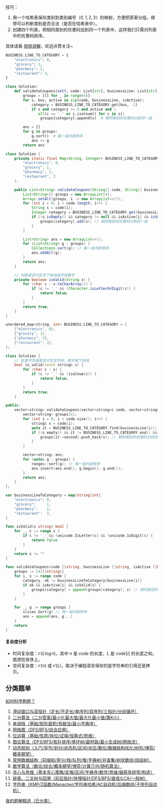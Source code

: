 技巧：

1. 用一个哈希表保存类别到类别编号（$0,1,2,3$）的映射，方便把答案分组，顺带可以判断类别是否合法（是否在哈希表中）。
2. 创建四个列表，把相同类别的优惠码加到同一个列表中，这样我们只需对列表中的优惠码排序。

具体请看 [视频讲解](https://www.bilibili.com/video/BV1GF3qzMEni/)，欢迎点赞关注~

```py [sol-Python3]
BUSINESS_LINE_TO_CATEGORY = {
    "electronics": 0,
    "grocery": 1,
    "pharmacy": 2,
    "restaurant": 3,
}

class Solution:
    def validateCoupons(self, code: List[str], businessLine: List[str], isActive: List[bool]) -> List[str]:
        groups = [[] for _ in range(4)]
        for s, bus, active in zip(code, businessLine, isActive):
            category = BUSINESS_LINE_TO_CATEGORY.get(bus, -1)
            if s and category >= 0 and active and \
               all(c == '_' or c.isalnum() for c in s):
                groups[category].append(s)  # 相同类别的优惠码分到同一组

        ans = []
        for g in groups:
            g.sort()  # 每一组内部排序
            ans += g
        return ans
```

```java [sol-Java]
class Solution {
    private static final Map<String, Integer> BUSINESS_LINE_TO_CATEGORY = Map.of(
        "electronics", 0,
        "grocery", 1,
        "pharmacy", 2,
        "restaurant", 3
    );

    public List<String> validateCoupons(String[] code, String[] businessLine, boolean[] isActive) {
        List<String>[] groups = new ArrayList[4];
        Arrays.setAll(groups, i -> new ArrayList<>());
        for (int i = 0; i < code.length; i++) {
            String s = code[i];
            Integer category = BUSINESS_LINE_TO_CATEGORY.get(businessLine[i]);
            if (!s.isEmpty() && category != null && isActive[i] && isValid(s)) {
                groups[category].add(s); // 相同类别的优惠码分到同一组
            }
        }

        List<String> ans = new ArrayList<>();
        for (List<String> g : groups) {
            Collections.sort(g); // 每一组内部排序
            ans.addAll(g);
        }
        return ans;
    }

    // 判断是否只包含下划线或字母数字
    private boolean isValid(String s) {
        for (char c : s.toCharArray()) {
            if (c != '_' && !Character.isLetterOrDigit(c)) {
                return false;
            }
        }
        return true;
    }
}
```

```cpp [sol-C++]
unordered_map<string, int> BUSINESS_LINE_TO_CATEGORY = {
    {"electronics", 0},
    {"grocery", 1},
    {"pharmacy", 2},
    {"restaurant", 3},
};

class Solution {
    // 检查字符串是否只包含字母、数字或下划线
    bool is_valid(const string& s) {
        for (char c : s) {
            if (c != '_' && !isalnum(c)) {
                return false;
            }
        }
        return true;
    }

public:
    vector<string> validateCoupons(vector<string>& code, vector<string>& businessLine, vector<bool>& isActive) {
        vector<string> groups[4];
        for (int i = 0; i < code.size(); i++) {
            string& s = code[i];
            auto it = BUSINESS_LINE_TO_CATEGORY.find(businessLine[i]);
            if (!s.empty() && it != BUSINESS_LINE_TO_CATEGORY.end() && isActive[i] && is_valid(s)) {
                groups[it->second].push_back(s); // 相同类别的优惠码分到同一组
            }
        }

        vector<string> ans;
        for (auto& g : groups) {
            ranges::sort(g); // 每一组内部排序
            ans.insert(ans.end(), g.begin(), g.end());
        }
        return ans;
    }
};
```

```go [sol-Go]
var businessLineToCategory = map[string]int{
	"electronics": 0,
	"grocery":     1,
	"pharmacy":    2,
	"restaurant":  3,
}

func isValid(s string) bool {
	for _, c := range s {
		if c != '_' && !unicode.IsLetter(c) && !unicode.IsDigit(c) {
			return false
		}
	}
	return s != ""
}

func validateCoupons(code []string, businessLine []string, isActive []bool) (ans []string) {
	groups := [4][]string{}
	for i, s := range code {
		category, ok := businessLineToCategory[businessLine[i]]
		if ok && isActive[i] && isValid(s) {
			groups[category] = append(groups[category], s) // 相同类别的优惠码分到同一组
		}
	}

	for _, g := range groups {
		slices.Sort(g) // 每一组内部排序
		ans = append(ans, g...)
	}
	return
}
```

#### 复杂度分析

- 时间复杂度：$\mathcal{O}(L\log n)$，其中 $n$ 是 $\textit{code}$ 的长度，$L$ 是 $\textit{code}[i]$ 的长度之和。瓶颈在排序上。
- 空间复杂度：$\mathcal{O}(n)$ 或 $\mathcal{O}(L)$，取决于编程语言保存的是字符串的引用还是拷贝。

## 分类题单

[如何科学刷题？](https://leetcode.cn/circle/discuss/RvFUtj/)

1. [滑动窗口与双指针（定长/不定长/单序列/双序列/三指针/分组循环）](https://leetcode.cn/circle/discuss/0viNMK/)
2. [二分算法（二分答案/最小化最大值/最大化最小值/第K小）](https://leetcode.cn/circle/discuss/SqopEo/)
3. [单调栈（基础/矩形面积/贡献法/最小字典序）](https://leetcode.cn/circle/discuss/9oZFK9/)
4. [网格图（DFS/BFS/综合应用）](https://leetcode.cn/circle/discuss/YiXPXW/)
5. [位运算（基础/性质/拆位/试填/恒等式/思维）](https://leetcode.cn/circle/discuss/dHn9Vk/)
6. [图论算法（DFS/BFS/拓扑排序/基环树/最短路/最小生成树/网络流）](https://leetcode.cn/circle/discuss/01LUak/)
7. [动态规划（入门/背包/划分/状态机/区间/状压/数位/数据结构优化/树形/博弈/概率期望）](https://leetcode.cn/circle/discuss/tXLS3i/)
8. [常用数据结构（前缀和/差分/栈/队列/堆/字典树/并查集/树状数组/线段树）](https://leetcode.cn/circle/discuss/mOr1u6/)
9. [数学算法（数论/组合/概率期望/博弈/计算几何/随机算法）](https://leetcode.cn/circle/discuss/IYT3ss/)
10. [贪心与思维（基本贪心策略/反悔/区间/字典序/数学/思维/脑筋急转弯/构造）](https://leetcode.cn/circle/discuss/g6KTKL/)
11. [链表、二叉树与回溯（前后指针/快慢指针/DFS/BFS/直径/LCA/一般树）](https://leetcode.cn/circle/discuss/K0n2gO/)
12. [字符串（KMP/Z函数/Manacher/字符串哈希/AC自动机/后缀数组/子序列自动机）](https://leetcode.cn/circle/discuss/SJFwQI/)

[我的题解精选（已分类）](https://github.com/EndlessCheng/codeforces-go/blob/master/leetcode/SOLUTIONS.md)
